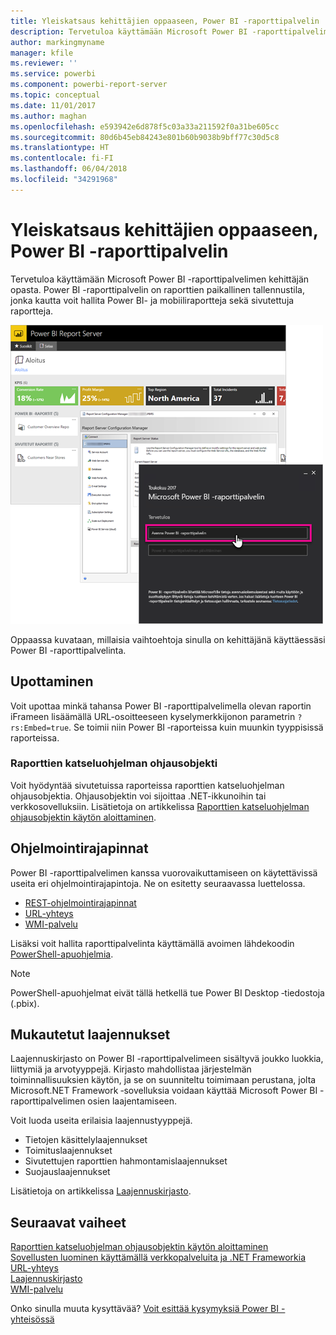 ```yaml
---
title: Yleiskatsaus kehittäjien oppaaseen, Power BI -raporttipalvelin
description: Tervetuloa käyttämään Microsoft Power BI -raporttipalvelimen kehittäjän opasta. Power BI -raporttipalvelin on raporttien paikallinen tallennustila, jonka kautta voit hallita Power BI- ja mobiiliraportteja sekä sivutettuja raportteja.
author: markingmyname
manager: kfile
ms.reviewer: ''
ms.service: powerbi
ms.component: powerbi-report-server
ms.topic: conceptual
ms.date: 11/01/2017
ms.author: maghan
ms.openlocfilehash: e593942e6d878f5c03a33a211592f0a31be605cc
ms.sourcegitcommit: 80d6b45eb84243e801b60b9038b9bff77c30d5c8
ms.translationtype: HT
ms.contentlocale: fi-FI
ms.lasthandoff: 06/04/2018
ms.locfileid: "34291968"
---
```

# <a name="developer-handbook-overview-power-bi-report-server"></a>Yleiskatsaus kehittäjien oppaaseen, Power BI -raporttipalvelin
Tervetuloa käyttämään Microsoft Power BI -raporttipalvelimen kehittäjän opasta. Power BI -raporttipalvelin on raporttien paikallinen tallennustila, jonka kautta voit hallita Power BI- ja mobiiliraportteja sekä sivutettuja raportteja.

![](media/developer-handbook-overview/admin-handbook.png)

Oppaassa kuvataan, millaisia vaihtoehtoja sinulla on kehittäjänä käyttäessäsi Power BI -raporttipalvelinta.

## <a name="embedding"></a>Upottaminen
Voit upottaa minkä tahansa Power BI -raporttipalvelimella olevan raportin iFrameen lisäämällä URL-osoitteeseen kyselymerkkijonon parametrin `?rs:Embed=true`. Se toimii niin Power BI ‑raporteissa kuin muunkin tyyppisissä raporteissa.

### <a name="report-viewer-control"></a>Raporttien katseluohjelman ohjausobjekti
Voit hyödyntää sivutetuissa raporteissa raporttien katseluohjelman ohjausobjektia. Ohjausobjektin voi sijoittaa .NET-ikkunoihin tai verkkosovelluksiin. Lisätietoja on artikkelissa [Raporttien katseluohjelman ohjausobjektin käytön aloittaminen](https://docs.microsoft.com/sql/reporting-services/application-integration/integrating-reporting-services-using-reportviewer-controls-get-started).

## <a name="apis"></a>Ohjelmointirajapinnat
Power BI -raporttipalvelimen kanssa vuorovaikuttamiseen on käytettävissä useita eri ohjelmointirajapintoja. Ne on esitetty seuraavassa luettelossa.

* [REST-ohjelmointirajapinnat](rest-api.md)
* [URL-yhteys](https://docs.microsoft.com/sql/reporting-services/url-access-ssrs)
* [WMI-palvelu](https://docs.microsoft.com/sql/reporting-services/wmi-provider-library-reference/reporting-services-wmi-provider-library-reference-ssrs)

Lisäksi voit hallita raporttipalvelinta käyttämällä avoimen lähdekoodin [PowerShell-apuohjelmia](https://github.com/Microsoft/ReportingServicesTools).

> [!NOTE]
> PowerShell-apuohjelmat eivät tällä hetkellä tue Power BI Desktop ‑tiedostoja (.pbix).
> 
> 

## <a name="custom-extensions"></a>Mukautetut laajennukset
Laajennuskirjasto on Power BI -raporttipalvelimeen sisältyvä joukko luokkia, liittymiä ja arvotyyppejä. Kirjasto mahdollistaa järjestelmän toiminnallisuuksien käytön, ja se on suunniteltu toimimaan perustana, jolta Microsoft.NET Framework ‑sovelluksia voidaan käyttää Microsoft Power BI -raporttipalvelimen osien laajentamiseen.

Voit luoda useita erilaisia laajennustyyppejä.

* Tietojen käsittelylaajennukset
* Toimituslaajennukset
* Sivutettujen raporttien hahmontamislaajennukset
* Suojauslaajennukset

Lisätietoja on artikkelissa [Laajennuskirjasto](https://docs.microsoft.com/sql/reporting-services/extensions/reporting-services-extension-library).

## <a name="next-steps"></a>Seuraavat vaiheet
[Raporttien katseluohjelman ohjausobjektin käytön aloittaminen](https://docs.microsoft.com/sql/reporting-services/application-integration/integrating-reporting-services-using-reportviewer-controls-get-started)  
[Sovellusten luominen käyttämällä verkkopalveluita ja .NET Frameworkia](https://docs.microsoft.com/sql/reporting-services/report-server-web-service/net-framework/building-applications-using-the-web-service-and-the-net-framework)  
[URL-yhteys](https://docs.microsoft.com/sql/reporting-services/url-access-ssrs)  
[Laajennuskirjasto](https://docs.microsoft.com/sql/reporting-services/extensions/reporting-services-extension-library)  
[WMI-palvelu](https://docs.microsoft.com/sql/reporting-services/wmi-provider-library-reference/reporting-services-wmi-provider-library-reference-ssrs)

Onko sinulla muuta kysyttävää? [Voit esittää kysymyksiä Power BI -yhteisössä](https://community.powerbi.com/)

